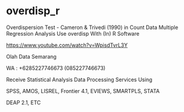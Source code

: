 # overdisp_r
Overdispersion Test - Cameron & Trivedi (1990) in Count Data Multiple Regression Analysis Use overdisp With (In) R Software

https://www.youtube.com/watch?v=WpisdTvrL3Y

Olah Data Semarang

WA : +6285227746673 (085227746673)

Receive Statistical Analysis Data Processing Services Using

SPSS, AMOS, LISREL, Frontier 4.1, EVIEWS, SMARTPLS, STATA

DEAP 2.1, ETC

